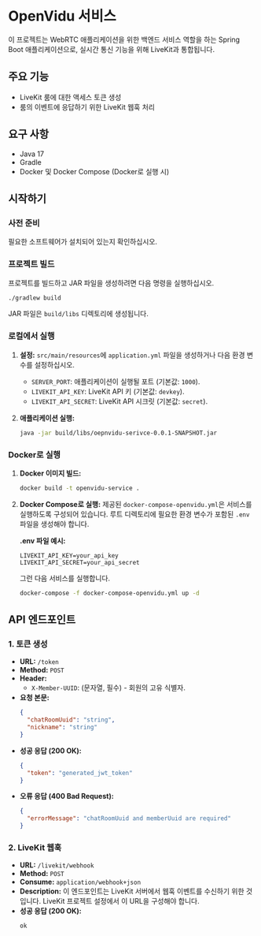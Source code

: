 # OpenVidu 서비스

이 프로젝트는 WebRTC 애플리케이션을 위한 백엔드 서비스 역할을 하는 Spring Boot 애플리케이션으로, 실시간 통신 기능을 위해 LiveKit과 통합됩니다.

## 주요 기능

-   LiveKit 룸에 대한 액세스 토큰 생성
-   룸의 이벤트에 응답하기 위한 LiveKit 웹훅 처리

## 요구 사항

-   Java 17
-   Gradle
-   Docker 및 Docker Compose (Docker로 실행 시)

## 시작하기

### 사전 준비

필요한 소프트웨어가 설치되어 있는지 확인하십시오.

### 프로젝트 빌드

프로젝트를 빌드하고 JAR 파일을 생성하려면 다음 명령을 실행하십시오.

```bash
./gradlew build
```

JAR 파일은 `build/libs` 디렉토리에 생성됩니다.

### 로컬에서 실행

1.  **설정:**
    `src/main/resources`에 `application.yml` 파일을 생성하거나 다음 환경 변수를 설정하십시오.
    -   `SERVER_PORT`: 애플리케이션이 실행될 포트 (기본값: `1000`).
    -   `LIVEKIT_API_KEY`: LiveKit API 키 (기본값: `devkey`).
    -   `LIVEKIT_API_SECRET`: LiveKit API 시크릿 (기본값: `secret`).

2.  **애플리케이션 실행:**

    ```bash
    java -jar build/libs/oepnvidu-serivce-0.0.1-SNAPSHOT.jar
    ```

### Docker로 실행

1.  **Docker 이미지 빌드:**

    ```bash
    docker build -t openvidu-service .
    ```

2.  **Docker Compose로 실행:**
    제공된 `docker-compose-openvidu.yml`은 서비스를 실행하도록 구성되어 있습니다. 루트 디렉토리에 필요한 환경 변수가 포함된 `.env` 파일을 생성해야 합니다.

    **.env 파일 예시:**
    ```
    LIVEKIT_API_KEY=your_api_key
    LIVEKIT_API_SECRET=your_api_secret
    ```

    그런 다음 서비스를 실행합니다.
    ```bash
    docker-compose -f docker-compose-openvidu.yml up -d
    ```

## API 엔드포인트

### 1. 토큰 생성

-   **URL:** `/token`
-   **Method:** `POST`
-   **Header:**
    -   `X-Member-UUID`: (문자열, 필수) - 회원의 고유 식별자.
-   **요청 본문:**
    ```json
    {
      "chatRoomUuid": "string",
      "nickname": "string"
    }
    ```
-   **성공 응답 (200 OK):**
    ```json
    {
      "token": "generated_jwt_token"
    }
    ```
-   **오류 응답 (400 Bad Request):**
    ```json
    {
      "errorMessage": "chatRoomUuid and memberUuid are required"
    }
    ```

### 2. LiveKit 웹훅

-   **URL:** `/livekit/webhook`
-   **Method:** `POST`
-   **Consume:** `application/webhook+json`
-   **Description:** 이 엔드포인트는 LiveKit 서버에서 웹훅 이벤트를 수신하기 위한 것입니다. LiveKit 프로젝트 설정에서 이 URL을 구성해야 합니다.
-   **성공 응답 (200 OK):**
    ```
    ok
    ```